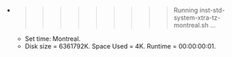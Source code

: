 * >>>>>>>>> Running inst-std-system-xtra-tz-montreal.sh ...
  * Set time: Montreal.
  * Disk size = 6361792K. Space Used = 4K. Runtime = 00:00:00:01.
